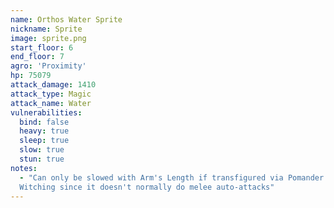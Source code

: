 ```yaml
---
name: Orthos Water Sprite
nickname: Sprite
image: sprite.png
start_floor: 6
end_floor: 7
agro: 'Proximity'
hp: 75079
attack_damage: 1410
attack_type: Magic
attack_name: Water
vulnerabilities:
  bind: false
  heavy: true
  sleep: true
  slow: true
  stun: true
notes:
  - "Can only be slowed with Arm's Length if transfigured via Pomander of
  Witching since it doesn't normally do melee auto-attacks"
---
```


